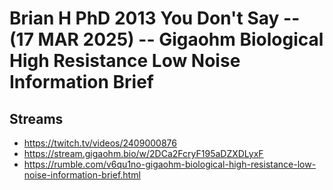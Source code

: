 # Brian H PhD 2013 You Don't Say -- (17 MAR 2025) -- Gigaohm Biological High Resistance Low Noise Information Brief

## Streams
- https://twitch.tv/videos/2409000876
- https://stream.gigaohm.bio/w/2DCa2FcryF195aDZXDLyxF
- https://rumble.com/v6qu1no-gigaohm-biological-high-resistance-low-noise-information-brief.html

